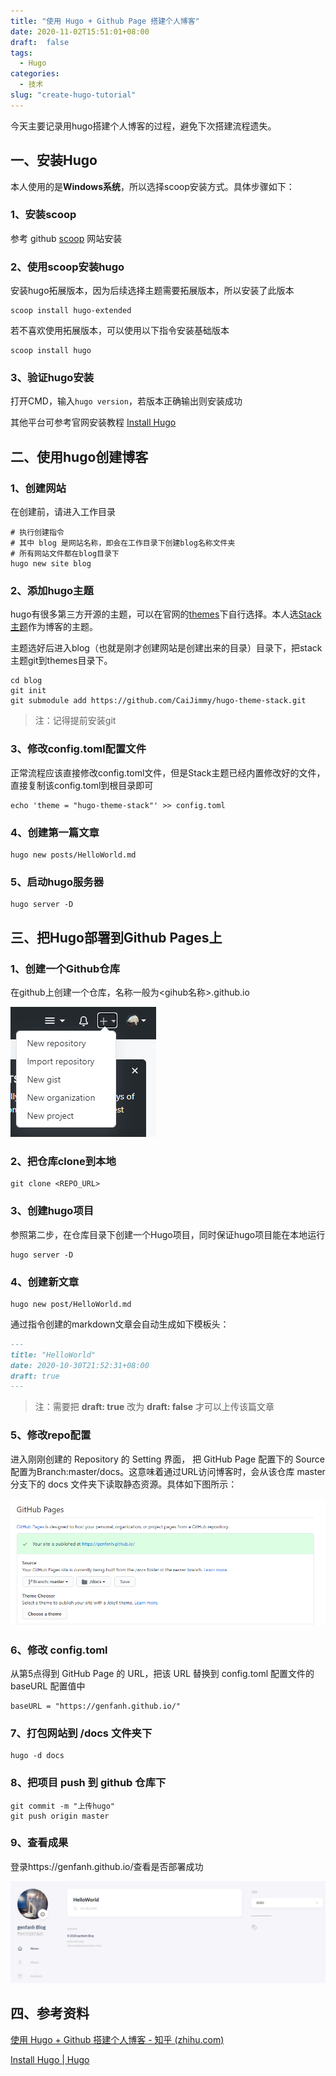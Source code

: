 ```yaml
---
title: "使用 Hugo + Github Page 搭建个人博客"
date: 2020-11-02T15:51:01+08:00
draft:  false
tags: 
  - Hugo
categories: 
  - 技术
slug: "create-hugo-tutorial"
---
```


今天主要记录用hugo搭建个人博客的过程，避免下次搭建流程遗失。

## 一、安装Hugo

本人使用的是**Windows系统**，所以选择scoop安装方式。具体步骤如下：

### 1、安装scoop

参考 github [scoop](https://github.com/lukesampson/scoop) 网站安装

### 2、使用scoop安装hugo

安装hugo拓展版本，因为后续选择主题需要拓展版本，所以安装了此版本

```
scoop install hugo-extended
```

若不喜欢使用拓展版本，可以使用以下指令安装基础版本

```
scoop install hugo
```

### 3、验证hugo安装

打开CMD，输入`hugo version`，若版本正确输出则安装成功

其他平台可参考官网安装教程 [Install Hugo](https://gohugo.io/getting-started/installing/)

## 二、使用hugo创建博客

### 1、创建网站

在创建前，请进入工作目录

```
# 执行创建指令
# 其中 blog 是网站名称，即会在工作目录下创建blog名称文件夹
# 所有网站文件都在blog目录下
hugo new site blog
```

### 2、添加hugo主题

hugo有很多第三方开源的主题，可以在官网的[themes](https://themes.gohugo.io/)下自行选择。本人选[Stack主题](https://github.com/CaiJimmy/hugo-theme-stack)作为博客的主题。

主题选好后进入blog（也就是刚才创建网站是创建出来的目录）目录下，把stack主题git到themes目录下。

```
cd blog
git init
git submodule add https://github.com/CaiJimmy/hugo-theme-stack.git
```

> 注：记得提前安装git

### 3、修改config.toml配置文件

正常流程应该直接修改config.toml文件，但是Stack主题已经内置修改好的文件，直接复制该config.toml到根目录即可

```
echo 'theme = "hugo-theme-stack"' >> config.toml
```

### 4、创建第一篇文章

```
hugo new posts/HelloWorld.md
```

### 5、启动hugo服务器

```
hugo server -D
```

## 三、把Hugo部署到Github Pages上

### 1、创建一个Github仓库

在github上创建一个仓库，名称一般为<gihub名称>.github.io

![git_create_repo](git_create_repo.PNG)

### 2、把仓库clone到本地

```
git clone <REPO_URL>
```

### 3、创建hugo项目

参照第二步，在仓库目录下创建一个Hugo项目，同时保证hugo项目能在本地运行

```
hugo server -D
```

### 4、创建新文章

```
hugo new post/HelloWorld.md
```

通过指令创建的markdown文章会自动生成如下模板头：

```markdown
---
title: "HelloWorld"
date: 2020-10-30T21:52:31+08:00
draft: true
---
```

> 注：需要把 **draft: true** 改为 **draft: false** 才可以上传该篇文章

### 5、修改repo配置

进入刚刚创建的 Repository 的 Setting 界面， 把 GitHub Page 配置下的 Source 配置为Branch:master/docs。这意味着通过URL访问博客时，会从该仓库 master 分支下的 docs 文件夹下读取静态资源。具体如下图所示：

![repo_settings](repo_settings.png)

### 6、修改 config.toml

从第5点得到 GitHub Page 的 URL，把该 URL 替换到 config.toml 配置文件的 baseURL 配置值中

```
baseURL = "https://genfanh.github.io/"
```

### 7、打包网站到 /docs 文件夹下

```
hugo -d docs
```

### 8、把项目 push 到 github 仓库下

```
git commit -m "上传hugo"
git push origin master
```

### 9、查看成果

登录https://genfanh.github.io/查看是否部署成功

![result](result.png)

## 四、参考资料

[使用 Hugo + Github 搭建个人博客 - 知乎 (zhihu.com)](https://zhuanlan.zhihu.com/p/105021100?utm_source=weibo)

[Install Hugo | Hugo](https://gohugo.io/getting-started/installing/)

